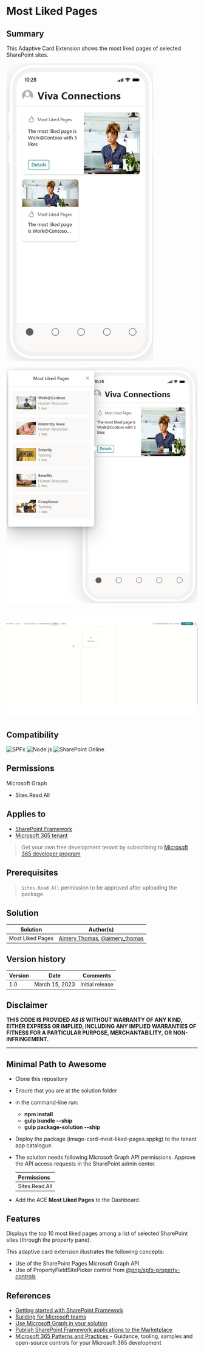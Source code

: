 # Most Liked Pages

## Summary

This Adaptive Card Extension shows the most liked pages of selected SharePoint sites.

![Demo1](./assets/cards-preview.png)

![Demo2](./assets/cards-preview-details.png)

![Demo3](./assets/action-demo.gif)

## Compatibility

![SPFx](https://img.shields.io/badge/SPFx-1.16.1-green.svg)
![Node.js](https://img.shields.io/badge/Node.js-LTS%2016.x-green.svg)
![SharePoint Online](https://img.shields.io/badge/SharePoint-Online-yellow.svg)

## Permissions
Microsoft Graph
- Sites.Read.All

## Applies to

- [SharePoint Framework](https://aka.ms/spfx)
- [Microsoft 365 tenant](https://docs.microsoft.com/en-us/sharepoint/dev/spfx/set-up-your-developer-tenant)

> Get your own free development tenant by subscribing to [Microsoft 365 developer program](http://aka.ms/o365devprogram)

## Prerequisites

> `Sites.Read.All` permission to be approved after uploading the package

## Solution

| Solution    | Author(s)                                               |
| ----------- | ------------------------------------------------------- |
| Most Liked Pages | [Aimery Thomas](https://github.com/a1mery), [@aimery_thomas](https://twitter.com/aimery_thomas) |

## Version history

| Version | Date             | Comments        |
| ------- | ---------------- | --------------- |
| 1.0     | March 15, 2023 | Initial release |

## Disclaimer

**THIS CODE IS PROVIDED _AS IS_ WITHOUT WARRANTY OF ANY KIND, EITHER EXPRESS OR IMPLIED, INCLUDING ANY IMPLIED WARRANTIES OF FITNESS FOR A PARTICULAR PURPOSE, MERCHANTABILITY, OR NON-INFRINGEMENT.**

---

## Minimal Path to Awesome

- Clone this repository
- Ensure that you are at the solution folder
- in the command-line run:
  - **npm install**
  - **gulp bundle --ship**
  - **gulp package-solution --ship**
- Deploy the package (image-card-most-liked-pages.sppkg) to the tenant app catalogue.
- The solution needs following Microsoft Graph API permissions. Approve the API access requests in the SharePoint admin center.

  | Permissions               |
  |---------------------------|
  | Sites.Read.All |

- Add the ACE **Most Liked Pages** to the Dashboard.

## Features

Displays the top 10 most liked pages among a list of selected SharePoint sites (through the property pane).

This adaptive card extension illustrates the following concepts:

- Use of the SharePoint Pages Microsoft Graph API
- Use of PropertyFieldSitePicker control from [@pnp/spfx-property-controls](https://pnp.github.io/sp-dev-fx-property-controls/)


## References

- [Getting started with SharePoint Framework](https://docs.microsoft.com/en-us/sharepoint/dev/spfx/set-up-your-developer-tenant)
- [Building for Microsoft teams](https://docs.microsoft.com/en-us/sharepoint/dev/spfx/build-for-teams-overview)
- [Use Microsoft Graph in your solution](https://docs.microsoft.com/en-us/sharepoint/dev/spfx/web-parts/get-started/using-microsoft-graph-apis)
- [Publish SharePoint Framework applications to the Marketplace](https://docs.microsoft.com/en-us/sharepoint/dev/spfx/publish-to-marketplace-overview)
- [Microsoft 365 Patterns and Practices](https://aka.ms/m365pnp) - Guidance, tooling, samples and open-source controls for your Microsoft 365 development
